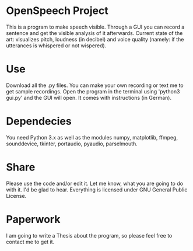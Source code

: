 # OpenSpeech Project

This is a program to make speech visible. Through a GUI you can record a sentence and get the visible analysis of it afterwards. 
Current state of the art: visualizes pitch, loudness (in decibel) and voice quality (namely: if the utterances is whispered
or not wispered).

# Use

Download all the .py files. You can make your own recording or text me to get sample recordings. Open the program in the terminal
using 'python3 gui.py' and the GUI will open. It comes with instructions (in German). 

# Dependecies

You need Python 3.x as well as the modules numpy, matplotlib, ffmpeg, sounddevice, tkinter, portaudio, pyaudio, parselmouth.

# Share

Please use the code and/or edit it. Let me know, what you are going to do with it. I'd be glad to hear. Everything is licensed 
under GNU General Public License.

# Paperwork

I am going to write a Thesis about the program, so please feel free to contact me to get it.
